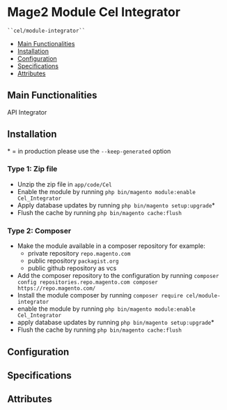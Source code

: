 # Mage2 Module Cel Integrator

    ``cel/module-integrator``

 - [Main Functionalities](#markdown-header-main-functionalities)
 - [Installation](#markdown-header-installation)
 - [Configuration](#markdown-header-configuration)
 - [Specifications](#markdown-header-specifications)
 - [Attributes](#markdown-header-attributes)


## Main Functionalities
API Integrator

## Installation
\* = in production please use the `--keep-generated` option

### Type 1: Zip file

 - Unzip the zip file in `app/code/Cel`
 - Enable the module by running `php bin/magento module:enable Cel_Integrator`
 - Apply database updates by running `php bin/magento setup:upgrade`\*
 - Flush the cache by running `php bin/magento cache:flush`

### Type 2: Composer

 - Make the module available in a composer repository for example:
    - private repository `repo.magento.com`
    - public repository `packagist.org`
    - public github repository as vcs
 - Add the composer repository to the configuration by running `composer config repositories.repo.magento.com composer https://repo.magento.com/`
 - Install the module composer by running `composer require cel/module-integrator`
 - enable the module by running `php bin/magento module:enable Cel_Integrator`
 - apply database updates by running `php bin/magento setup:upgrade`\*
 - Flush the cache by running `php bin/magento cache:flush`


## Configuration




## Specifications




## Attributes



